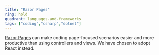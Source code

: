 ```yaml
---
title: "Razor Pages"
ring: hold
quadrant: languages-and-frameworks
tags: ["coding","csharp","dotnet"]
---
```


[Razor Pages](https://learn.microsoft.com/en-us/aspnet/core/razor-pages) can make coding page-focused scenarios easier and more productive than using controllers and views. We have chosen to adopt React instead.
